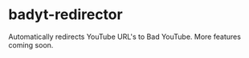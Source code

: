 # badyt-redirector
Automatically redirects YouTube URL's to Bad YouTube.
More features coming soon.
